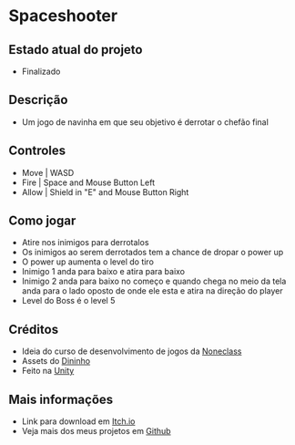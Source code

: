 # Spaceshooter
## Estado atual do projeto
* Finalizado
## Descrição
* Um jogo de navinha em que seu objetivo é derrotar o chefão final
## Controles
* Move | WASD
* Fire | Space and Mouse Button Left
* Allow | Shield in "E" and Mouse Button Right 
## Como jogar
* Atire nos inimigos para derrotalos
* Os inimigos ao serem derrotados tem a chance de dropar o power up
* O power up aumenta o level do tiro
* Inimigo 1 anda para baixo e atira para baixo
* Inimigo 2 anda para baixo no começo
e quando chega no meio da tela anda para o lado oposto de onde ele esta
e atira na direção do player
* Level do Boss é o level 5
## Créditos
* Ideia do curso de desenvolvimento de jogos da [Noneclass](https://noneclass.com.br)
* Assets do [Dininho](https://www.youtube.com/@ErickDinobonoide)
* Feito na [Unity](https://unity.com)
## Mais informações
* Link para download em [Itch.io](https://marcusluccas.itch.io)
* Veja mais dos meus projetos em [Github](https://github.com/marcusluccas)
